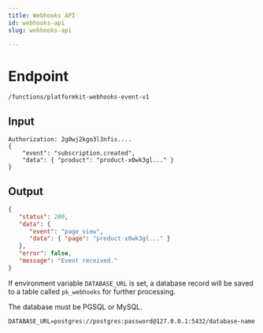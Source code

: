 ```yaml
---
title: Webhooks API
id: webhooks-api
slug: webhooks-api

---
```


# Endpoint

`/functions/platformkit-webhooks-event-v1`

<!-- tabs:start -->

## Input

```curl
Authorization: 2g0wj2kgo3l3nfis....
{
    "event": "subscription.created",
    "data": { "product": "product-x0wk3gl..." }
}
```

## Output

```json
{
   "status": 200,
   "data": {
      "event": "page_view",
      "data": { "page": "product-x0wk3gl..." }      
   },
   "error": false,
   "message": "Event received."
}
```

<!-- tabs:end -->

If environment variable `DATABASE_URL` is set, a database record will be saved to a table called `pk_webhooks` for further processing.

The database must be PGSQL or MySQL.

```env
DATABASE_URL=postgres://postgres:password@127.0.0.1:5432/database-name
```